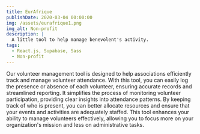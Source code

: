 ```yaml
---
title: EurAfrique
publishDate: 2020-03-04 00:00:00
img: /assets/eurafrique1.png
img_alt: Non-profit
description: |
  A little tool to help manage benevolent's activity.
tags:
  - React.js, Supabase, Sass
  - Non-profit
---
```


Our volunteer management tool is designed to help associations efficiently track and manage volunteer attendance. With this tool, you can easily log the presence or absence of each volunteer, ensuring accurate records and streamlined reporting. It simplifies the process of monitoring volunteer participation, providing clear insights into attendance patterns. By keeping track of who is present, you can better allocate resources and ensure that your events and activities are adequately staffed. This tool enhances your ability to manage volunteers effectively, allowing you to focus more on your organization's mission and less on administrative tasks.
